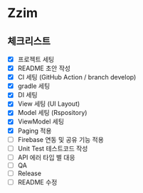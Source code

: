 # Zzim


## 체크리스트
- [X] 프로젝트 세팅
- [X] README 초안 작성
- [X] CI 세팅 (GitHub Action / branch develop)
- [X] gradle 세팅
- [X] DI 세팅
- [X] View 세팅 (UI Layout)
- [X] Model 세팅 (Rspository)
- [X] ViewModel 세팅
- [X] Paging 적용
- [ ] Firebase 연동 및 공유 기능 적용
- [ ] Unit Test 테스트코드 작성
- [ ] API 에러 타입 별 대응
- [ ] QA
- [ ] Release
- [ ] README 수정
